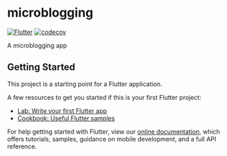 # microblogging
[![Flutter](https://github.com/pedromneto97/microblogging/actions/workflows/flutter.yml/badge.svg?branch=master)](https://github.com/pedromneto97/microblogging/actions/workflows/flutter.yml) [![codecov](https://codecov.io/gh/pedromneto97/microblogging/branch/master/graph/badge.svg?token=ftfx8nJMgE)](https://codecov.io/gh/pedromneto97/microblogging)

A microblogging app

## Getting Started

This project is a starting point for a Flutter application.

A few resources to get you started if this is your first Flutter project:

- [Lab: Write your first Flutter app](https://flutter.dev/docs/get-started/codelab)
- [Cookbook: Useful Flutter samples](https://flutter.dev/docs/cookbook)

For help getting started with Flutter, view our
[online documentation](https://flutter.dev/docs), which offers tutorials,
samples, guidance on mobile development, and a full API reference.
